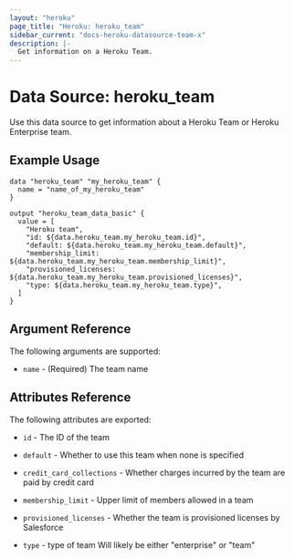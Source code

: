```yaml
---
layout: "heroku"
page_title: "Heroku: heroku_team"
sidebar_current: "docs-heroku-datasource-team-x"
description: |-
  Get information on a Heroku Team.
---
```


# Data Source: heroku_team

Use this data source to get information about a Heroku Team or Heroku Enterprise team.

## Example Usage

```hcl-terraform
data "heroku_team" "my_heroku_team" {
  name = "name_of_my_heroku_team"
}

output "heroku_team_data_basic" {
  value = [
    "Heroku team",
    "id: ${data.heroku_team.my_heroku_team.id}",
    "default: ${data.heroku_team.my_heroku_team.default}",
    "membership_limit: ${data.heroku_team.my_heroku_team.membership_limit}",
    "provisioned_licenses: ${data.heroku_team.my_heroku_team.provisioned_licenses}",
    "type: ${data.heroku_team.my_heroku_team.type}",
  ]
}
```

## Argument Reference

The following arguments are supported:

* `name` - (Required) The team name

## Attributes Reference

The following attributes are exported:

* `id` - The ID of the team

* `default` - Whether to use this team when none is specified

* `credit_card_collections` - Whether charges incurred by the team are paid by credit card

* `membership_limit` - Upper limit of members allowed in a team

* `provisioned_licenses` - Whether the team is provisioned licenses by Salesforce

* `type` - type of team Will likely be either "enterprise" or "team"
